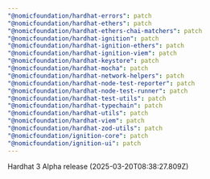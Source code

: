 ```yaml
---
"@nomicfoundation/hardhat-errors": patch
"@nomicfoundation/hardhat-ethers": patch
"@nomicfoundation/hardhat-ethers-chai-matchers": patch
"@nomicfoundation/hardhat-ignition": patch
"@nomicfoundation/hardhat-ignition-ethers": patch
"@nomicfoundation/hardhat-ignition-viem": patch
"@nomicfoundation/hardhat-keystore": patch
"@nomicfoundation/hardhat-mocha": patch
"@nomicfoundation/hardhat-network-helpers": patch
"@nomicfoundation/hardhat-node-test-reporter": patch
"@nomicfoundation/hardhat-node-test-runner": patch
"@nomicfoundation/hardhat-test-utils": patch
"@nomicfoundation/hardhat-typechain": patch
"@nomicfoundation/hardhat-utils": patch
"@nomicfoundation/hardhat-viem": patch
"@nomicfoundation/hardhat-zod-utils": patch
"@nomicfoundation/ignition-core": patch
"@nomicfoundation/ignition-ui": patch
---
```


Hardhat 3 Alpha release (2025-03-20T08:38:27.809Z)
